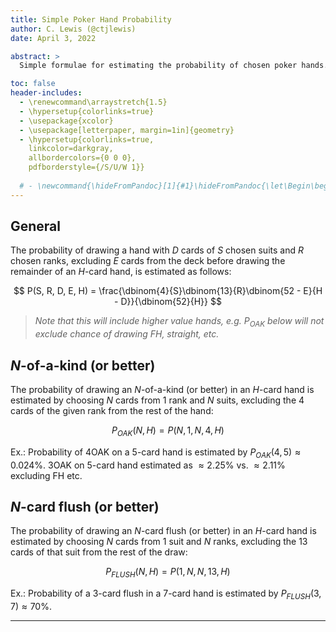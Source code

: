 ```yaml
---
title: Simple Poker Hand Probability
author: C. Lewis (@ctjlewis)
date: April 3, 2022

abstract: >
  Simple formulae for estimating the probability of chosen poker hands.

toc: false
header-includes:
  - \renewcommand\arraystretch{1.5}  
  - \hypersetup{colorlinks=true}
  - \usepackage{xcolor}
  - \usepackage[letterpaper, margin=1in]{geometry}
  - \hypersetup{colorlinks=true,
    linkcolor=darkgray,
    allbordercolors={0 0 0},
    pdfborderstyle={/S/U/W 1}}
    
  # - \newcommand{\hideFromPandoc}[1]{#1}\hideFromPandoc{\let\Begin\begin\let\End\end}
---
```




## General

The probability of drawing a hand with $D$ cards of $S$ chosen suits and $R$ chosen ranks, excluding $E$ cards from the deck before drawing the remainder of an $H$-card hand, is estimated as follows:

$$
P(S, R, D, E, H) = \frac{\dbinom{4}{S}\dbinom{13}{R}\dbinom{52 - E}{H - D}}{\dbinom{52}{H}}
$$

> *Note that this will include higher value hands, e.g. $P_{OAK}$ below will not exclude chance of drawing FH, straight, etc.*


## $N$-of-a-kind (or better)

The probability of drawing an $N$-of-a-kind (or better) in an $H$-card hand is estimated by choosing $N$ cards from 1 rank and $N$ suits, excluding the 4 cards of the given rank from the rest of the hand:

$$
P_{OAK}(N, H) = P(N, 1, N, 4, H)
$$


Ex.: Probability of 4OAK on a 5-card hand is estimated by $P_{OAK}(4, 5) \approx 0.024\%$. 3OAK on 5-card hand estimated as $\approx 2.25\%$ vs. $\approx 2.11\%$ excluding FH etc.


## $N$-card flush (or better)

The probability of drawing an $N$-card flush (or better) in an $H$-card hand is estimated by choosing $N$ cards from 1 suit and $N$ ranks, excluding the 13 cards of that suit from the rest of the draw:

$$
P_{FLUSH}(N, H) = P(1, N, N, 13, H)
$$

Ex.: Probability of a 3-card flush in a 7-card hand is estimated by $P_{FLUSH}(3, 7) \approx 70\%$.


--------------------------------------------------------------------------------